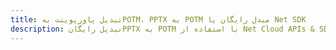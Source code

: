 ---title: تبدیل پاورپوینت بهPOTM، PPTX به POTM مبدل رایگان یا Net SDKdescription: تبدیل رایگانPPTX به POTM با استفاده از Net Cloud APIs & SDK. همچنین اسناد Microsoft PowerPoint را در Cloud ایجاد، ویرایش و رندر کنید.---